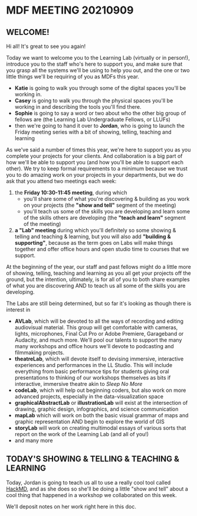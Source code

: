 # MDF MEETING 20210909

## WELCOME!

Hi all! It's great to see you again!

Today we want to welcome you to the Learning Lab (virtually or in person!), introduce you to the staff who's here to support you, and make sure that you grasp all the systems we'll be using to help you out, and the one or two little things we'll be requiring of you as MDFs this year.

- **Katie** is going to walk you through some of the digital spaces you'll be working in.
- **Casey** is going to walk you through the physical spaces you'll be working in and describing the tools you'll find there.
- **Sophie** is going to say a word or two about who the other big group of fellows are (the Learning Lab Undergraduate Fellows, or LLUFs)
- then we're going to hand it over to **Jordan**, who is going to launch the Friday meeting series with a bit of showing, telling, teaching and learning

As we've said a number of times this year, we're here to support you as you complete your projects for your clients. And collaboration is a big part of how we'll be able to support you (and how you'll be able to support each other). We try to keep formal requirements to a minimum because we trust you to do amazing work on your projects in your departments, but we do ask that you attend two meetings each week:

1. the **Friday 10:30-11:45 meeting**, during which 
    - you'll share some of what you're discovering & building as you work on your projects (the **"show and tell"** segment of the meeting)
    - you'll teach us some of the skills you are developing and learn some of the skills others are developing (the **"teach and learn"** segment of the meeting) 
2. **a "Lab" meeting** during which you'll definitely so some showing & telling and teaching & learning, but you will also add **"building & supporting"**, because as the term goes on Labs will make things together and offer office hours and open studio time to courses that we support.  


At the beginning of the year, our staff and past fellows might do a little more of showing, telling, teaching and learning as you all get your projects off the ground, but the intention, ultimately, is for all of you to both share examples of what you are discovering AND to teach us all some of the skills you are developing.

The Labs are still being determined, but so far it's looking as though there is interest in
* **AVLab**, which will be devoted to all the ways of recording and editing audiovisual material. This group will get comfortable with cameras, lights, microphones, Final Cut Pro or Adobe Premiere, Garageband or Audacity, and much more. We'll pool our talents to support the many many workshops and office hours we'll devote to podcasting and filmmaking projects.
* **theatreLab**, which will devote itself to devising immersive, interactive experiences and performances in the LL Studio. This will include everything from basic performance tips for students giving oral presentations to thinking of our workshops themselves as bits if interactive, immersive theatre akin to _Sleep No More_
* **codeLab**, which will help out beginning coders, but also work on more advanced projects, especially in the data-visualization space
* **graphicalAbstractLab** or **illustrationLab** will exist at the intersection of drawing, graphic design, infographics, and science communication
* **mapLab** which will work on both the basic visual grammar of maps and graphic representation AND begin to explore the world of GIS
* **storyLab** will work on creating multimodal essays of various sorts that report on the work of the Learning Lab (and all of you!)
* and many more


## TODAY'S SHOWING & TELLING & TEACHING & LEARNING

Today, Jordan is going to teach us all to use a really cool tool called [HackMD](https://hackmd.io/), and as she does so she'll be doing a little "show and tell" about a cool thing that happened in a workshop we collaborated on this week. 

We'll deposit notes on her work right here in this doc.
